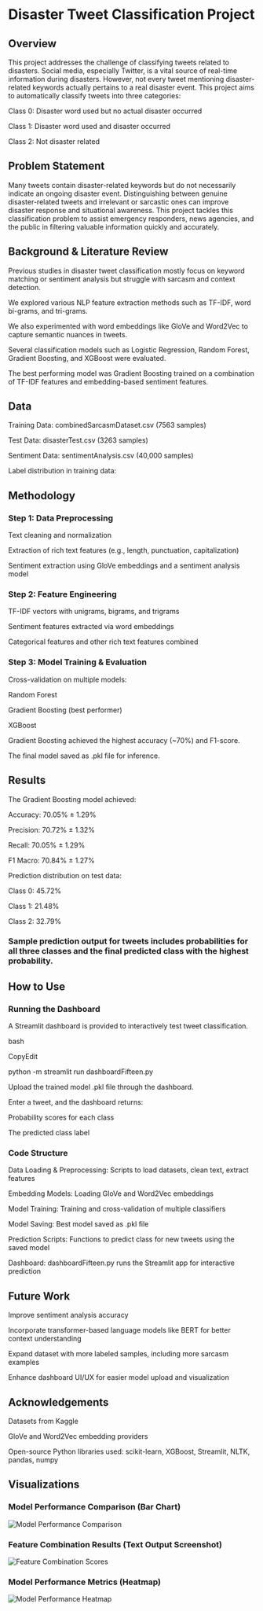 # Disaster Tweet Classification Project

## Overview

This project addresses the challenge of classifying tweets related to disasters. Social media, especially Twitter, is a vital source of real-time information during disasters. However, not every tweet mentioning disaster-related keywords actually pertains to a real disaster event. This project aims to automatically classify tweets into three categories:

Class 0: Disaster word used but no actual disaster occurred

Class 1: Disaster word used and disaster occurred

Class 2: Not disaster related



## Problem Statement

Many tweets contain disaster-related keywords but do not necessarily indicate an ongoing disaster event. Distinguishing between genuine disaster-related tweets and irrelevant or sarcastic ones can improve disaster response and situational awareness. This project tackles this classification problem to assist emergency responders, news agencies, and the public in filtering valuable information quickly and accurately.



## Background & Literature Review

Previous studies in disaster tweet classification mostly focus on keyword matching or sentiment analysis but struggle with sarcasm and context detection.

We explored various NLP feature extraction methods such as TF-IDF, word bi-grams, and tri-grams.

We also experimented with word embeddings like GloVe and Word2Vec to capture semantic nuances in tweets.

Several classification models such as Logistic Regression, Random Forest, Gradient Boosting, and XGBoost were evaluated.

The best performing model was Gradient Boosting trained on a combination of TF-IDF features and embedding-based sentiment features.







## Data

Training Data: combinedSarcasmDataset.csv (7563 samples)

Test Data: disasterTest.csv (3263 samples)

Sentiment Data: sentimentAnalysis.csv (40,000 samples)

Label distribution in training data:



## Methodology

### Step 1: Data Preprocessing

Text cleaning and normalization

Extraction of rich text features (e.g., length, punctuation, capitalization)

Sentiment extraction using GloVe embeddings and a sentiment analysis model

### Step 2: Feature Engineering

TF-IDF vectors with unigrams, bigrams, and trigrams

Sentiment features extracted via word embeddings

Categorical features and other rich text features combined

### Step 3: Model Training & Evaluation

Cross-validation on multiple models:

Random Forest

Gradient Boosting (best performer)

XGBoost

Gradient Boosting achieved the highest accuracy (~70%) and F1-score.

The final model saved as .pkl file for inference.



## Results

The Gradient Boosting model achieved:

Accuracy: 70.05% ± 1.29%

Precision: 70.72% ± 1.32%

Recall: 70.05% ± 1.29%

F1 Macro: 70.84% ± 1.27%

Prediction distribution on test data:

Class 0: 45.72%

Class 1: 21.48%

Class 2: 32.79%

### Sample prediction output for tweets includes probabilities for all three classes and the final predicted class with the highest probability.



## How to Use

### Running the Dashboard

A Streamlit dashboard is provided to interactively test tweet classification.

bash

CopyEdit

python -m streamlit run dashboardFifteen.py



Upload the trained model .pkl file through the dashboard.

Enter a tweet, and the dashboard returns:

Probability scores for each class

The predicted class label



### Code Structure

Data Loading & Preprocessing: Scripts to load datasets, clean text, extract features

Embedding Models: Loading GloVe and Word2Vec embeddings

Model Training: Training and cross-validation of multiple classifiers

Model Saving: Best model saved as .pkl file

Prediction Scripts: Functions to predict class for new tweets using the saved model

Dashboard: dashboardFifteen.py runs the Streamlit app for interactive prediction



## Future Work

Improve sentiment analysis accuracy

Incorporate transformer-based language models like BERT for better context understanding

Expand dataset with more labeled samples, including more sarcasm examples

Enhance dashboard UI/UX for easier model upload and visualization



## Acknowledgements

Datasets from Kaggle

GloVe and Word2Vec embedding providers

Open-source Python libraries used: scikit-learn, XGBoost, Streamlit, NLTK, pandas, numpy

## Visualizations

### Model Performance Comparison (Bar Chart)
![Model Performance Comparison](1.png)

### Feature Combination Results (Text Output Screenshot)
![Feature Combination Scores](2.jpg)

### Model Performance Metrics (Heatmap)
![Model Performance Heatmap](3.png)